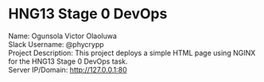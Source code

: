 # HNG13 Stage 0 DevOps

Name: Ogunsola Victor Olaoluwa  
Slack Username: @phycrypp  
Project Description: This project deploys a simple HTML page using NGINX for the HNG13 Stage 0 DevOps task.  
Server IP/Domain: http://127.0.0.1:80

